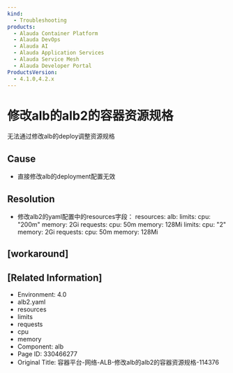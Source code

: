```yaml
---
kind:
  - Troubleshooting
products:
  - Alauda Container Platform
  - Alauda DevOps
  - Alauda AI
  - Alauda Application Services
  - Alauda Service Mesh
  - Alauda Developer Portal
ProductsVersion:
  - 4.1.0,4.2.x
---
```

<!-- A type of document that involves encountering a fault, diagnosing it, performing root cause analysis, and providing solutions. -->

# 修改alb的alb2的容器资源规格

无法通过修改alb的deploy调整资源规格

## Cause
- 直接修改alb的deployment配置无效

## Resolution
- 修改alb2的yaml配置中的resources字段：
resources:
  alb:
    limits:
      cpu: "200m"
      memory: 2Gi
    requests:
      cpu: 50m
      memory: 128Mi
  limits:
    cpu: "2"
    memory: 2Gi
  requests:
    cpu: 50m
    memory: 128Mi

## [workaround]

## [Related Information]
- Environment: 4.0
- alb2.yaml
- resources
- limits
- requests
- cpu
- memory
- Component: alb
- Page ID: 330466277
- Original Title: 容器平台-网络-ALB-修改alb的alb2的容器资源规格-114376
